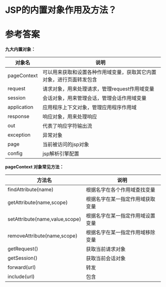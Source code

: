 # JSP的内置对象作用及方法？


# 参考答案

**九大内置对象：**

|对象名|说明|
|-|-|
|pageContext|可以用来获取和设置各种作用域变量，获取其它内置对象，进行页面转发包含|
|request|请求对象，用来处理请求，管理request作用域变量|
|session|会话对象，用来管理会话，管理会话作用域变量|
|application|应用程序上下文对象，管理应用程序作用域|
|response|响应对象，用来处理响应|
|out|代表了响应字符输出流|
|exception|异常对象|
|page|当前被访问的jsp对象|
|config|jsp解析引擎配置|

**pageContext 对象常见方法：**

|方法名|说明|
|-|-|
|findAttribute(name)|根据名字在各个作用域查找变量|
|getAttribute(name,scope)|根据名字在某一指定作用域获取变量|
|setAttribute(name,value,scope)|根据名字在某一指定作用域设置变量|
|removeAttribute(name,scope)|根据名字在某一指定作用域移除变量|
|getRequest()|获取当前请求对象|
|getSession()|获取当前会话对象|
|forward(url)|转发|
|include(url)|包含|

